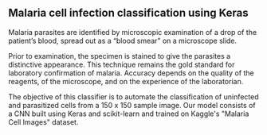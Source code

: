 ## Malaria cell infection classification using Keras

Malaria parasites are identified by microscopic examination of a drop of the patient’s blood, spread out as a “blood smear” on a microscope slide. 

Prior to examination, the specimen is stained  to give the parasites a distinctive appearance. This technique remains the gold standard for laboratory confirmation of malaria. Accuracy depends on the quality of the reagents, of the microscope, and on the experience of the laboratorian.

The objective of this classifier is to automate the classification of uninfected and parasitized cells from a 150 x 150 sample image.
Our model consists of a CNN built using Keras and scikit-learn and trained on Kaggle's "Malaria Cell Images" dataset.
